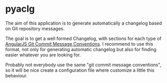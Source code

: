 # pyaclg

The aim of this application is to generate automatically a changelog based on Git repository messages.

The goal is to get a well formed Changelog, with sections for each type of [AngularJS Git Commit Message Conventions](https://docs.google.com/document/d/1QrDFcIiPjSLDn3EL15IJygNPiHORgU1_OOAqWjiDU5Y/edit#). I recommend to use this format, not only for generating automatic changelog but also for finding easier whatever you are looking for.

Probably not everybody use the same "git commit message conventions", so it will be nice create a configuration file where customize a little this behaviour.

